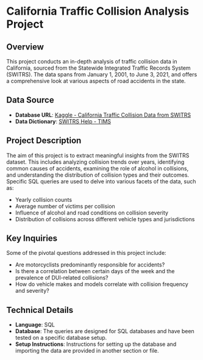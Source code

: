 # California Traffic Collision Analysis Project

## Overview
This project conducts an in-depth analysis of traffic collision data in California, sourced from the Statewide Integrated Traffic Records System (SWITRS). The data spans from January 1, 2001, to June 3, 2021, and offers a comprehensive look at various aspects of road accidents in the state.

## Data Source
- **Database URL**: [Kaggle - California Traffic Collision Data from SWITRS](https://www.kaggle.com/datasets/alexgude/california-traffic-collision-data-from-switrs)
- **Data Dictionary**: [SWITRS Help - TIMS](https://tims.berkeley.edu/help/SWITRS.php)

## Project Description
The aim of this project is to extract meaningful insights from the SWITRS dataset. This includes analyzing collision trends over years, identifying common causes of accidents, examining the role of alcohol in collisions, and understanding the distribution of collision types and their outcomes. Specific SQL queries are used to delve into various facets of the data, such as:
- Yearly collision counts
- Average number of victims per collision
- Influence of alcohol and road conditions on collision severity
- Distribution of collisions across different vehicle types and jurisdictions

## Key Inquiries
Some of the pivotal questions addressed in this project include:
- Are motorcyclists predominantly responsible for accidents?
- Is there a correlation between certain days of the week and the prevalence of DUI-related collisions?
- How do vehicle makes and models correlate with collision frequency and severity?

## Technical Details
- **Language**: SQL
- **Database**: The queries are designed for SQL databases and have been tested on a specific database setup.
- **Setup Instructions**: Instructions for setting up the database and importing the data are provided in another section or file.

